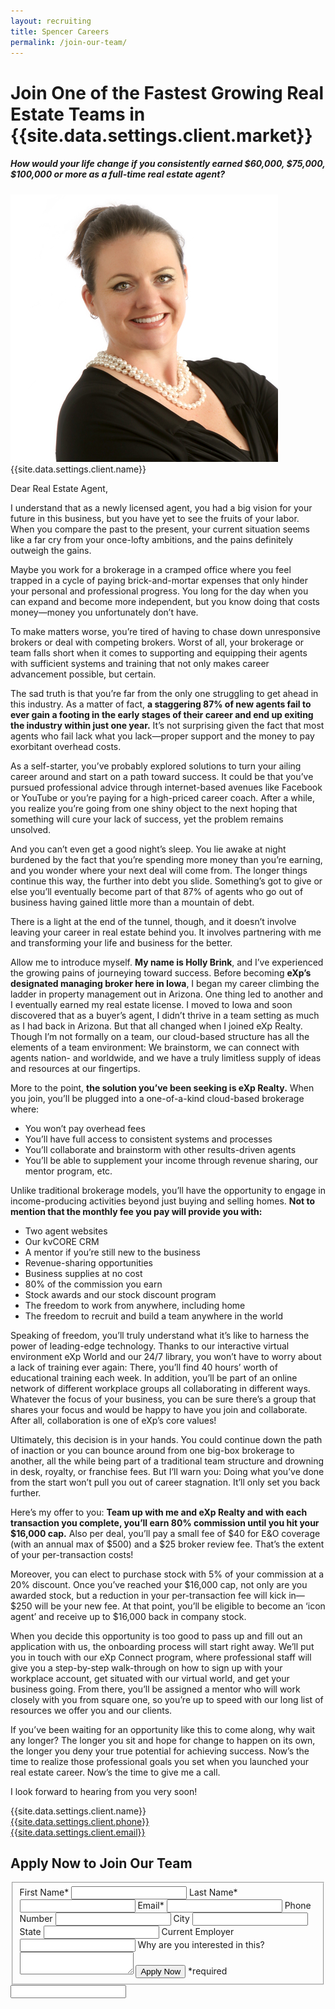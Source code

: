 ```yaml
---
layout: recruiting
title: Spencer Careers
permalink: /join-our-team/
---
```


<div class="recruiting-page">
<h1 class="join-us">Join One of the Fastest Growing Real Estate Teams in {{site.data.settings.client.market}}</h1>
<h5 class="join-us-subtitle">How would your life change if you consistently earned $60,000, $75,000, $100,000 or more as a full-time real estate agent?</h5>
<div class="recruiting-photo">
<span class="client-image-container">
<img src="/img/headshot.jpg" alt="{{site.data.settings.client.name}}" class="client-image"/>
</span>
<figcaption class="caption">{{site.data.settings.client.name}}</figcaption>
</div>

<p>Dear Real Estate Agent, </p>

<p>I understand that as a newly licensed agent, you had a big vision for your future in this business, but you have yet to see the fruits of your labor. When you compare the past to the present, your current situation seems like a far cry from your once-lofty ambitions, and the pains definitely outweigh the gains. </p>

<p>Maybe you work for a brokerage in a cramped office where you feel trapped in a cycle of paying brick-and-mortar expenses that only hinder your personal and professional progress. You long for the day when you can expand and become more independent, but you know doing that costs money—money you unfortunately don’t have. </p>

<p>To make matters worse, you’re tired of having to chase down unresponsive brokers or deal with competing brokers. Worst of all, your brokerage or team falls short when it comes to supporting and equipping their agents with sufficient systems and training that not only makes career advancement possible, but certain.  </p>

<p>The sad truth is that you’re far from the only one struggling to get ahead in this industry. As a matter of fact, <strong>a staggering 87% of new agents fail to ever gain a footing in the early stages of their career and end up exiting the industry within just one year.</strong> It’s not surprising given the fact that most agents who fail lack what you lack—proper support and the money to pay exorbitant overhead costs. </p>

<p>As a self-starter, you’ve probably explored solutions to turn your ailing career around and start on a path toward success. It could be that you’ve pursued professional advice through internet-based avenues like Facebook or YouTube or you’re paying for a high-priced career coach. After a while, you realize you’re going from one shiny object to the next hoping that something will cure your lack of success, yet the problem remains unsolved. </p>

<p>And you can’t even get a good night’s sleep. You lie awake at night burdened by the fact that you’re spending more money than you’re earning, and you wonder where your next deal will come from. The longer things continue this way, the further into debt you slide. Something’s got to give or else you’ll eventually become part of that 87% of agents who go out of business having gained little more than a mountain of debt. </p>

<p>There is a light at the end of the tunnel, though, and it doesn’t involve leaving your career in real estate behind you. It involves partnering with me and transforming your life and business for the better. </p>

<p>Allow me to introduce myself. <strong>My name is Holly Brink</strong>, and I’ve experienced the growing pains of journeying toward success. Before becoming <strong>eXp’s designated managing broker here in Iowa</strong>, I began my career climbing the ladder in property management out in Arizona. One thing led to another and I eventually earned my real estate license. I moved to Iowa and soon discovered that as a buyer’s agent, I didn’t thrive in a team setting as much as I had back in Arizona. But that all changed when I joined eXp Realty. Though I’m not formally on a team, our cloud-based structure has all the elements of a team environment: We brainstorm, we can connect with agents nation- and worldwide, and we have a truly limitless supply of ideas and resources at our fingertips. </p>

<p>More to the point, <strong>the solution you’ve been seeking is eXp Realty.</strong> When you join, you’ll be plugged into a one-of-a-kind cloud-based brokerage where:
<ul class="indent">
<li>You won’t pay overhead fees </li>
<li>You’ll have full access to consistent systems and processes </li>
<li>You’ll collaborate and brainstorm with other results-driven agents </li>
<li>You’ll be able to supplement your income through revenue sharing, our mentor program, etc.</li>
</ul></p>

<p>Unlike traditional brokerage models, you’ll have the opportunity to engage in income-producing activities beyond just buying and selling homes. <strong>Not to mention that the monthly fee you pay will provide you with:</strong>
<ul class="indent">
<li>Two agent websites </li>
<li>Our kvCORE CRM </li>
<li>A mentor if you’re still new to the business</li>
<li>Revenue-sharing opportunities </li>
<li>Business supplies at no cost </li>
<li>80% of the commission you earn </li>
<li>Stock awards and our stock discount program </li>
<li>The freedom to work from anywhere, including home</li>
<li>The freedom to recruit and build a team anywhere in the world </li>
</ul></p>

<p>Speaking of freedom, you’ll truly understand what it’s like to harness the power of leading-edge technology. Thanks to our interactive virtual environment eXp World and our 24/7 library, you won’t have to worry about a lack of training ever again: There, you’ll find 40 hours’ worth of educational training each week. In addition, you’ll be part of an online network of different workplace groups all collaborating in different ways. Whatever the focus of your business, you can be sure there’s a group that shares your focus and would be happy to have you join and collaborate. After all, collaboration is one of eXp’s core values!  </p>

<p>Ultimately, this decision is in your hands. You could continue down the path of inaction or you can bounce around from one big-box brokerage to another, all the while being part of a traditional team structure and drowning in desk, royalty, or franchise fees. But I’ll warn you: Doing what you’ve done from the start won’t pull you out of career stagnation. It’ll only set you back further. </p>

<p>Here’s my offer to you: <strong>Team up with me and eXp Realty and with each transaction you complete, you’ll earn 80% commission until you hit your $16,000 cap.</strong> Also per deal, you’ll pay a small fee of $40 for E&O coverage (with an annual max of $500) and a $25 broker review fee. That’s the extent of your per-transaction costs!  </p>

<p>Moreover, you can elect to purchase stock with 5% of your commission at a 20% discount. Once you’ve reached your $16,000 cap, not only are you awarded stock, but a reduction in your per-transaction fee will kick in—$250 will be your new fee. At that point, you’ll be eligible to become an ‘icon agent’ and receive up to $16,000 back in company stock.</p>

<p>When you decide this opportunity is too good to pass up and fill out an application with us, the onboarding process will start right away. We’ll put you in touch with our eXp Connect program, where professional staff will give you a step-by-step walk-through on how to sign up with your workplace account, get situated with our virtual world, and get your business going. From there, you’ll be assigned a mentor who will work closely with you from square one, so you’re up to speed with our long list of resources we offer you and our clients. </p>

<p>If you’ve been waiting for an opportunity like this to come along, why wait any longer? The longer you sit and hope for change to happen on its own, the longer you deny your true potential for achieving success. Now’s the time to realize those professional goals you set when you launched your real estate career. Now’s the time to give me a call. </p>

<p>I look forward to hearing from you very soon! </p>

<p>{{site.data.settings.client.name}}<br>
<a href="tel:1-{{site.data.settings.client.phone}}">{{site.data.settings.client.phone}}</a><br>
<a href="mailto:{{site.data.settings.client.email}}">{{site.data.settings.client.email}}</a>
</p>


<h2 class="recruiting">Apply Now to Join Our Team</h2>

<form method="post" class="home-value cta-forms" action="https://formspree.io/{{site.data.settings.client.email}}" onsubmit="return setReturn()">
					<fieldset><label for="firstname">First Name*</label> <input type="text" required="" name="firstname" /> <label for="lastname">Last Name*</label> <input type="text" required="" name="lastname" /> <label for="email">Email*</label> <input type="text" name="name" /> <label for="phone">Phone Number </label> <input type="tel" name="phone" />
						<!--base32-c9gq6t9k68pkcd3jcwpp4rbkcmtk4-base32--><label for="city">City </label> <input type="text" name="city" /> <label for="state">State </label> <input type="text" name="state" /> <label for="employer">Current Employer </label> <input type="text" name="employer" /> <label for="message">Why are you interested in this? </label><textarea name="employer"></textarea>
						<!--base32-c9gq6t9k68pk8cbme5gq4uv4cguqachj70r2urk1edjk6cg-base32--><input class="submit light-light" type="submit" value="Apply Now" name="submitrecruitingForm" /> <span class="asterisk">*required</span></fieldset>
					<!--base32-c9gq6t9k68pk8c9he1t7cxkecdkpedhpe9h6at3me5r7ee1kddhpwx9q71up4tb3f1u6mc3mdcwp6vkg6rw3gc1dc9gq6t9k68-base32-->
					<div class="hidden"><input type="hidden" value="{{site.data.settings.client.email}}" name="_to" /> <input type="hidden" value="Recruiting Contact Request Message From Your Vyral Careers and Training Video Blog" name="_subject" /> <input type="text" name="_gotcha" /></div>
				</form>
</div>
